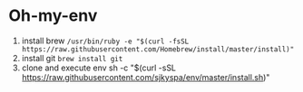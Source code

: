 Oh-my-env
=====
1. install brew
```/usr/bin/ruby -e "$(curl -fsSL https://raw.githubusercontent.com/Homebrew/install/master/install)"```
2. install git
```brew install git```
3. clone and execute env
sh -c "$(curl -sSL https://raw.githubusercontent.com/sjkyspa/env/master/install.sh)"
